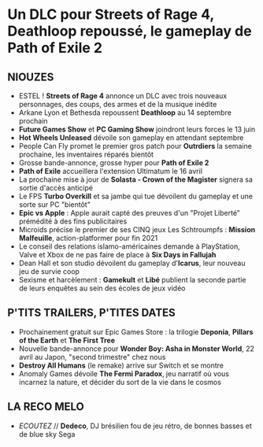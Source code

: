 # Un DLC pour Streets of Rage 4, Deathloop repoussé, le gameplay de Path of Exile 2

## NIOUZES

- ESTEL ! **Streets of Rage 4** annonce un DLC avec trois nouveaux personnages, des coups, des armes et de la musique inédite
- Arkane Lyon et Bethesda repoussent **Deathloop** au 14 septembre prochain
- **Future Games Show** et **PC Gaming Show** joindront leurs forces le 13 juin
- **Hot Wheels Unleased** dévoile son gameplay en attendant septembre
- People Can Fly promet le premier gros patch pour **Outrdiers** la semaine prochaine, les inventaires réparés bientôt
- Grosse bande-annonce, grosse hyper pour **Path of Exile 2**
- **Path of Exile** accueillera l'extension Ultimatum le 16 avril
- La prochaine mise à jour de **Solasta - Crown of the Magister** signera sa sortie d'accès anticipé
- Le FPS **Turbo Overkill** et sa jambe qui tue dévoilent du gameplay et une sorte sur PC "bientôt"
- **Epic vs Apple** : Apple aurait capté des preuves d'un "Projet Liberté" prémédité à des fins publicitaires
- Microids précise le premier de ses CINQ jeux Les Schtroumpfs : **Mission Malfeuille**, action-platformer pour fin 2021
- Le conseil des relations islamo-américaines demande à PlayStation, Valve et Xbox de ne pas faire de place à **Six Days in Fallujah**
- Dean Hall et son studio dévoilent du gameplay d'**Icarus**, leur nouveau jeu de survie coop
- Sexisme et harcèlement : **Gamekult** et **Libé** publient la seconde partie de leurs enquêtes au sein des écoles de jeux vidéo

## P'TITS TRAILERS, P'TITES DATES

- Prochainement gratuit sur Epic Games Store : la trilogie **Deponia**, **Pillars of the Earth** et **The First Tree**
- Nouvelle bande-annonce pour **Wonder Boy: Asha in Monster World**, 22 avril au Japon, "second trimestre" chez nous
- **Destroy All Humans** (le remake) arrive sur Switch et se montre
- Anomaly Games dévoile **The Fermi Paradox**, jeu narratif où vous incarnez la nature, et décider du sort de la vie dans le cosmos

## LA RECO MELO

- *ECOUTEZ* // **Dedeco**, DJ brésilien fou de jeu rétro, de bonnes basses et de blue sky Sega
